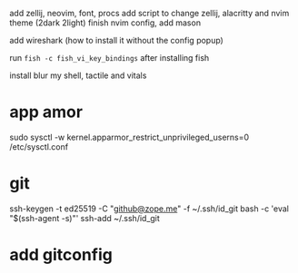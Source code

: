 add zellij, neovim, font, procs
add script to change zellij, alacritty and nvim theme (2dark 2light)
finish nvim config, add mason

add wireshark (how to install it without the config popup)

run `fish -c fish_vi_key_bindings` after installing fish

install blur my shell, tactile and vitals

# app amor
sudo sysctl -w kernel.apparmor_restrict_unprivileged_userns=0
/etc/sysctl.conf

# git
ssh-keygen -t ed25519 -C "github@zope.me" -f ~/.ssh/id_git
bash -c 'eval "$(ssh-agent -s)"'
ssh-add ~/.ssh/id_git

# add gitconfig
